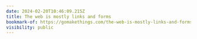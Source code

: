 ```yaml
---
date: 2024-02-20T10:46:09.215Z
title: The web is mostly links and forms
bookmark-of: https://gomakethings.com/the-web-is-mostly-links-and-forms/
visibility: public
---
```

